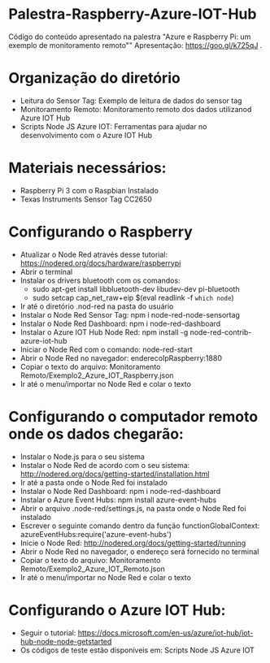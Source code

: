 # Palestra-Raspberry-Azure-IOT-Hub
Código do conteúdo apresentado na palestra "Azure e Raspberry Pi: um exemplo de monitoramento remoto""
Apresentação: https://goo.gl/k725qJ .

# Organização do diretório
* Leitura do Sensor Tag: Exemplo de leitura de dados do sensor tag
* Monitoramento Remoto: Monitoramento remoto dos dados utilizanod Azure IOT Hub
* Scripts Node JS Azure IOT: Ferramentas para ajudar no desenvolvimento com o Azure IOT Hub

# Materiais necessários:
* Raspberry Pi 3 com o Raspbian Instalado
* Texas Instruments Sensor Tag CC2650

# Configurando o Raspberry
* Atualizar o Node Red através desse tutorial: https://nodered.org/docs/hardware/raspberrypi
* Abrir o terminal
* Instalar os drivers bluetooth com os comandos: 
  * sudo apt-get install libbluetooth-dev libudev-dev pi-bluetooth
  * sudo setcap cap_net_raw+eip $(eval readlink -f `which node`)
* Ir até o diretório .nod-red na pasta do usuário
* Instalar o Node Red Sensor Tag: npm i node-red-node-sensortag
* Instalar o Node Red Dashboard: npm i node-red-dashboard
* Instalar o Azure IOT Hub Node Red: npm install -g node-red-contrib-azure-iot-hub
* Iniciar o Node Red com o comando: node-red-start
* Abrir o Node Red no navegador: enderecoIpRaspberry:1880
* Copiar o texto do arquivo: Monitoramento Remoto/Exemplo2_Azure_IOT_Raspberry.json
* Ir até o menu/importar no Node Red e colar o texto

# Configurando o computador remoto onde os dados chegarão:
* Instalar o Node.js para o seu sistema
* Instalar o Node Red de acordo com o seu sistema: http://nodered.org/docs/getting-started/installation.html
* Ir até a pasta onde o Node Red foi instalado
* Instalar o Node Red Dashboard: npm i node-red-dashboard
* Instalar o Azure Event Hubs: npm install azure-event-hubs
* Abrir o arquivo .node-red/settings.js, na pasta onde o Node Red foi instalado
* Escrever o seguinte comando dentro da função functionGlobalContext: azureEventHubs:require('azure-event-hubs')
* Inicie o Node Red: http://nodered.org/docs/getting-started/running
* Abrir o Node Red no navegador, o endereço será fornecido no terminal
* Copiar o texto do arquivo: Monitoramento Remoto/Exemplo2_Azure_IOT_Remoto.json
* Ir até o menu/importar no Node Red e colar o texto

# Configurando o Azure IOT Hub:
* Seguir o tutorial: https://docs.microsoft.com/en-us/azure/iot-hub/iot-hub-node-node-getstarted
* Os códigos de teste estão disponíveis em: Scripts Node JS Azure IOT